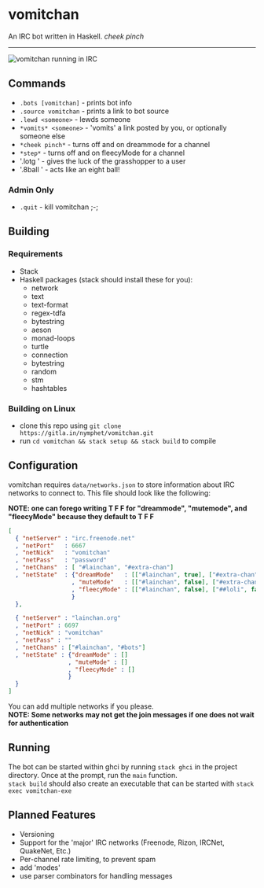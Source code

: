 # vomitchan
An IRC bot written in Haskell.  *cheek pinch*

---

![vomitchan running in IRC](https://puu.sh/xfN35/2f9ee0615a.png)

## Commands
- `.bots [vomitchan]` - prints bot info
- `.source vomitchan` - prints a link to bot source
- `.lewd <someone>` - lewds someone
- `*vomits* <someone>` - 'vomits' a link posted by you, or optionally someone else
- `*cheek pinch*` - turns off and on dreammode for a channel
- `*step*` - turns off and on fleecyMode for a channel
- '.lotg <someone>' - gives the luck of the grasshopper to a user
- '.8ball <question>' - acts like an eight ball!

### Admin Only
- `.quit` - kill vomitchan ;-;

## Building
### Requirements
- Stack
- Haskell packages (stack should install these for you):
  - network
  - text
  - text-format
  - regex-tdfa
  - bytestring
  - aeson
  - monad-loops
  - turtle
  - connection
  - bytestring
  - random
  - stm
  - hashtables

### Building on Linux
- clone this repo using `git clone https://gitla.in/nymphet/vomitchan.git`
- run `cd vomitchan && stack setup && stack build` to compile

## Configuration
vomitchan requires `data/networks.json` to store information about IRC networks to connect to.
This file should look like the following:

**NOTE: one can forego writing T F F for "dreammode", "mutemode", and "fleecyMode" because they default to T F F**

```json
[
  { "netServer" : "irc.freenode.net"
  , "netPort"   : 6667
  , "netNick"   : "vomitchan"
  , "netPass"   : "password"
  , "netChans"  : [ "#lainchan", "#extra-chan"]
  , "netState"  : {"dreamMode"   : [["#lainchan", true], ["#extra-chan",  true]]
                  , "muteMode"   : [["#lainchan", false], ["#extra-chan", false]]
                  , "fleecyMode" : [["#lainchan", false], ["##loli", false], ["#em.slashem.me", true]]
                  }
  },

  { "netServer" : "lainchan.org"
  , "netPort" : 6697
  , "netNick" : "vomitchan"
  , "netPass" : ""
  , "netChans" : ["#lainchan", "#bots"]
  , "netState" : {"dreamMode" : []
                 , "muteMode" : []
                 , "fleecyMode" : []
                 }
  }
]
```

You can add multiple networks if you please.  
**NOTE: Some networks may not get the join messages if one does not wait for authentication**

## Running
The bot can be started within ghci by running `stack ghci` in the project directory. Once at the prompt, run the `main` function.  
`stack build` should also create an executable that can be started with `stack exec vomitchan-exe`

## Planned Features
- Versioning
- Support for the 'major' IRC networks (Freenode, Rizon, IRCNet, QuakeNet, Etc.)
- Per-channel rate limiting, to prevent spam
- add 'modes'
- use parser combinators for handling messages